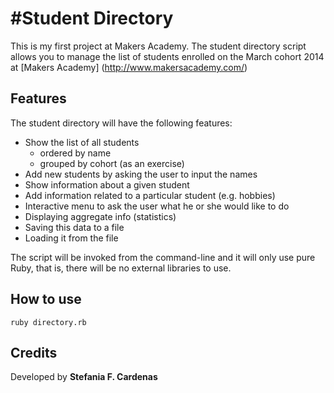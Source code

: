 #Student Directory
==================

This is my first project at Makers Academy. The student directory script allows you to manage the list of students enrolled on the March cohort 2014 at [Makers Academy] (http://www.makersacademy.com/‎)

Features
--------

The student directory will have the following features:

* Show the list of all students
	- ordered by name
	- grouped by cohort (as an exercise)
* Add new students by asking the user to input the names
* Show information about a given student
* Add information related to a particular student (e.g. hobbies)
* Interactive menu to ask the user what he or she would like to do
* Displaying aggregate info (statistics)
* Saving this data to a file
* Loading it from the file

The script will be invoked from the command-line and it will only use pure Ruby, that is, there will be no external libraries to use.

How to use
-----------

```shell
ruby directory.rb
```

Credits
---------
Developed by 
**Stefania F. Cardenas**
